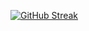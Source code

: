 [![GitHub Streak](https://streak-stats.demolab.com?user=besplago&theme=dark&hide_border=true)](https://git.io/streak-stats)

